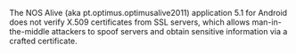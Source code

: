 The NOS Alive (aka pt.optimus.optimusalive2011) application 5.1 for Android does not verify X.509 certificates from SSL servers, which allows man-in-the-middle attackers to spoof servers and obtain sensitive information via a crafted certificate.